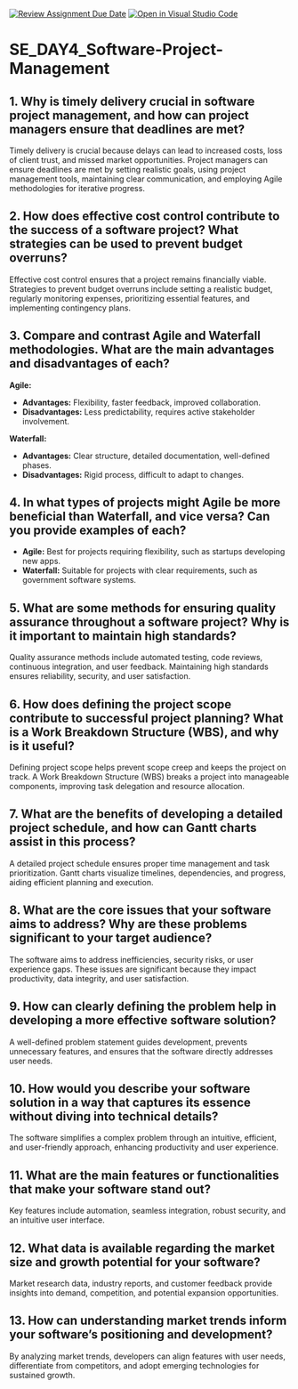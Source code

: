 [![Review Assignment Due Date](https://classroom.github.com/assets/deadline-readme-button-22041afd0340ce965d47ae6ef1cefeee28c7c493a6346c4f15d667ab976d596c.svg)](https://classroom.github.com/a/zsAR-pyY)
[![Open in Visual Studio Code](https://classroom.github.com/assets/open-in-vscode-2e0aaae1b6195c2367325f4f02e2d04e9abb55f0b24a779b69b11b9e10269abc.svg)](https://classroom.github.com/online_ide?assignment_repo_id=18481712&assignment_repo_type=AssignmentRepo)
# SE_DAY4_Software-Project-Management

## 1. Why is timely delivery crucial in software project management, and how can project managers ensure that deadlines are met?
Timely delivery is crucial because delays can lead to increased costs, loss of client trust, and missed market opportunities. Project managers can ensure deadlines are met by setting realistic goals, using project management tools, maintaining clear communication, and employing Agile methodologies for iterative progress.

## 2. How does effective cost control contribute to the success of a software project? What strategies can be used to prevent budget overruns?
Effective cost control ensures that a project remains financially viable. Strategies to prevent budget overruns include setting a realistic budget, regularly monitoring expenses, prioritizing essential features, and implementing contingency plans.

## 3. Compare and contrast Agile and Waterfall methodologies. What are the main advantages and disadvantages of each?
**Agile:**
- **Advantages:** Flexibility, faster feedback, improved collaboration.
- **Disadvantages:** Less predictability, requires active stakeholder involvement.

**Waterfall:**
- **Advantages:** Clear structure, detailed documentation, well-defined phases.
- **Disadvantages:** Rigid process, difficult to adapt to changes.

## 4. In what types of projects might Agile be more beneficial than Waterfall, and vice versa? Can you provide examples of each?
- **Agile:** Best for projects requiring flexibility, such as startups developing new apps.
- **Waterfall:** Suitable for projects with clear requirements, such as government software systems.

## 5. What are some methods for ensuring quality assurance throughout a software project? Why is it important to maintain high standards?
Quality assurance methods include automated testing, code reviews, continuous integration, and user feedback. Maintaining high standards ensures reliability, security, and user satisfaction.

## 6. How does defining the project scope contribute to successful project planning? What is a Work Breakdown Structure (WBS), and why is it useful?
Defining project scope helps prevent scope creep and keeps the project on track. A Work Breakdown Structure (WBS) breaks a project into manageable components, improving task delegation and resource allocation.

## 7. What are the benefits of developing a detailed project schedule, and how can Gantt charts assist in this process?
A detailed project schedule ensures proper time management and task prioritization. Gantt charts visualize timelines, dependencies, and progress, aiding efficient planning and execution.

## 8. What are the core issues that your software aims to address? Why are these problems significant to your target audience?
The software aims to address inefficiencies, security risks, or user experience gaps. These issues are significant because they impact productivity, data integrity, and user satisfaction.

## 9. How can clearly defining the problem help in developing a more effective software solution?
A well-defined problem statement guides development, prevents unnecessary features, and ensures that the software directly addresses user needs.

## 10. How would you describe your software solution in a way that captures its essence without diving into technical details?
The software simplifies a complex problem through an intuitive, efficient, and user-friendly approach, enhancing productivity and user experience.

## 11. What are the main features or functionalities that make your software stand out?
Key features include automation, seamless integration, robust security, and an intuitive user interface.

## 12. What data is available regarding the market size and growth potential for your software?
Market research data, industry reports, and customer feedback provide insights into demand, competition, and potential expansion opportunities.

## 13. How can understanding market trends inform your software’s positioning and development?
By analyzing market trends, developers can align features with user needs, differentiate from competitors, and adopt emerging technologies for sustained growth.

